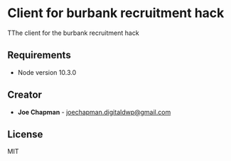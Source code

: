 # Client for burbank recruitment hack

TThe client for the burbank recruitment hack

## Requirements

* Node version 10.3.0

## Creator

* **Joe Chapman** - [joechapman.digitaldwp@gmail.com](mailto:joechapman.digitaldwp@gmail.com)

## License

MIT
